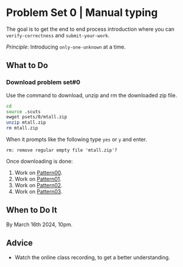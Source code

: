 Problem Set 0 | Manual typing
=============================

The goal is to get the end to end process introduction where you can `verify-correctness` and `submit-your-work`.

*Principle*: Introducing `only-one-unknown` at a time.

What to Do
----------

### Download problem set#0
Use the command to download, unzip and rm the downloaded zip file.
```bash
cd
source .scuts
ewget psets/0/mtall.zip
unzip mtall.zip
rm mtall.zip
```
When it prompts like the following type `yes` or `y` and enter.

    rm: remove regular empty file 'mtall.zip'?

Once downloading is done:
1.  Work on [Pattern00](pattern00/).
2.  Work on [Pattern01](pattern01/).
3.  Work on [Pattern02](pattern02/).
4.  Work on [Pattern03](pattern03/).

When to Do It
-------------

By March 16th 2024, 10pm.

Advice
------
*   Watch the online class recording, to get a better understanding.
